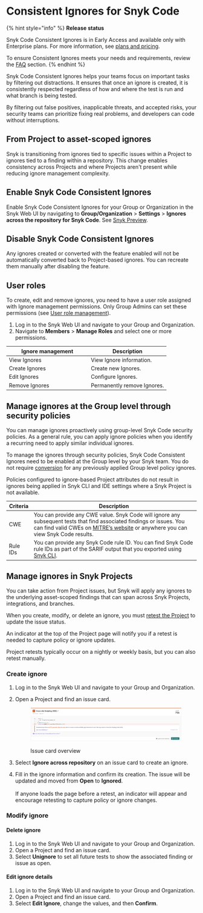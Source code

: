 # Consistent Ignores for Snyk Code

{% hint style="info" %}
**Release status**

Snyk Code Consistent Ignores is in Early Access and available only with Enterprise plans. For more information, see [plans and pricing](https://snyk.io/plans/).

To ensure Consistent Ignores meets your needs and requirements, review the [FAQ](consistent-ignores-for-snyk-code-faqs.md) section.
{% endhint %}

Snyk Code Consistent Ignores helps your teams focus on important tasks by filtering out distractions. It ensures that once an ignore is created, it is consistently respected regardless of how and where the test is run and what branch is being tested.&#x20;

By filtering out false positives, inapplicable threats, and accepted risks, your security teams can prioritize fixing real problems, and developers can code without interruptions.&#x20;

## From Project to asset-scoped ignores&#x20;

Snyk is transitioning from ignores tied to specific issues within a Project to ignores tied to a finding within a repository. This change enables consistency across Projects and where Projects aren't present while reducing ignore management complexity.

## Enable Snyk Code Consistent Ignores

Enable Snyk Code Consistent Ignores for your Group or Organization in the Snyk Web UI by navigating to **Group/Organization** > **Settings** > **Ignores across the repository for Snyk Code**. See [Snyk Preview](../../../../snyk-admin/snyk-preview.md).

## Disable Snyk Code Consistent Ignores

Any ignores created or converted with the feature enabled will not be automatically converted back to Project-based ignores. You can recreate them manually after disabling the feature.

## User roles

To create, edit and remove ignores, you need to have a user role assigned with Ignore management permissions. Only Group Admins can set these permissions (see [User role management](../../../../snyk-admin/user-roles/user-role-management.md)).&#x20;

1. Log in to the Snyk Web UI and navigate to your Group and Organization.
2. Navigate to **Members** > **Manage Roles** and select one or more permissions.

<table><thead><tr><th width="203">Ignore management </th><th>Description</th></tr></thead><tbody><tr><td>View Ignores</td><td>View Ignore information.</td></tr><tr><td>Create Ignores</td><td>Create new Ignores.</td></tr><tr><td>Edit Ignores</td><td>Configure Ignores.</td></tr><tr><td>Remove Ignores</td><td>Permanently remove Ignores.</td></tr></tbody></table>

## Manage ignores at the Group level through security policies

You can manage ignores proactively using group-level Snyk Code security policies. As a general rule, you can apply ignore policies when you identify a recurring need to apply similar individual ignores.&#x20;

To manage the ignores through security policies, Snyk Code Consistent Ignores need to be enabled at the Group level by your Snyk team. You do not require [conversion](convert-project-scoped-ignores-to-asset-scoped-ignores.md) for any previously applied Group level policy ignores.

Policies configured to ignore-based Project attributes do not result in ignores being applied in Snyk CLI and IDE settings where a Snyk Project is not available.

| Criteria | Description                                                                                                                                                                                                                                                      |
| -------- | ---------------------------------------------------------------------------------------------------------------------------------------------------------------------------------------------------------------------------------------------------------------- |
| CWE      | You can provide any CWE value. Snyk Code will ignore any subsequent tests that find associated findings or issues. You can find valid CWEs on [MITRE’s website](https://cwe.mitre.org/data/published/cwe_latest.pdf) or anywhere you can view Snyk Code results. |
| Rule IDs | You can provide any Snyk Code rule ID. You can find Snyk Code rule IDs as part of the SARIF output that you exported using [Snyk CLI](../../../../snyk-cli/).                                                                                                    |

## Manage ignores in Snyk Projects

You can take action from Project issues, but Snyk will apply any ignores to the underlying asset-scoped findings that can span across Snyk Projects, integrations, and branches.

When you create, modify, or delete an ignore, you must [retest the Project](../../../../scan-with-snyk/snyk-code/manage-code-vulnerabilities/#retesting-code-repository) to update the issue status.&#x20;

An indicator at the top of the Project page will notify you if a retest is needed to capture policy or ignore updates.&#x20;

Project retests typically occur on a nightly or weekly basis, but you can also retest manually.

### Create ignore

1. Log in to the Snyk Web UI and navigate to your Group and Organization.
2.  Open a Project and find an issue card.

    <figure><img src="../../../../.gitbook/assets/issue-card-ignore.png" alt=""><figcaption><p>Issue card overview</p></figcaption></figure>
3. Select **Ignore across repository** on an issue card to create an ignore.
4. Fill in the ignore information and confirm its creation. The issue will be updated and moved from **Open** to **Ignored**.\
   \
   If anyone loads the page before a retest, an indicator will appear and encourage retesting to capture policy or ignore changes.

### Modify ignore

#### Delete ignore

1. Log in to the Snyk Web UI and navigate to your Group and Organization.
2. Open a Project and find an issue card.
3. Select **Unignore** to set all future tests to show the associated finding or issue as open.

#### Edit ignore details

1. Log in to the Snyk Web UI and navigate to your Group and Organization.
2. Open a Project and find an issue card.
3. Select **Edit Ignore**, change the values, and then **Confirm**.
